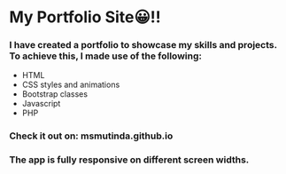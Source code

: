 # My Portfolio Site😀!!

### I have created a portfolio to showcase my skills and projects. To achieve this, I made use of the following:
- HTML
- CSS styles and animations
- Bootstrap classes
- Javascript
- PHP


### Check it out on: msmutinda.github.io
### The app is fully responsive on different screen widths.